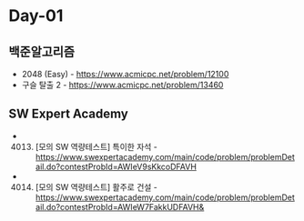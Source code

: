 # Day-01
## 백준알고리즘
* 2048 (Easy) - https://www.acmicpc.net/problem/12100
* 구슬 탈출 2 - https://www.acmicpc.net/problem/13460 
## SW Expert Academy
* 4013. [모의 SW 역량테스트] 특이한 자석 - https://www.swexpertacademy.com/main/code/problem/problemDetail.do?contestProbId=AWIeV9sKkcoDFAVH
* 4014. [모의 SW 역량테스트] 활주로 건설 - https://www.swexpertacademy.com/main/code/problem/problemDetail.do?contestProbId=AWIeW7FakkUDFAVH&
